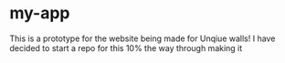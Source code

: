 # my-app
 This is a prototype for the website being made for Unqiue walls! I have decided to start a repo for this 10% the way through making it
